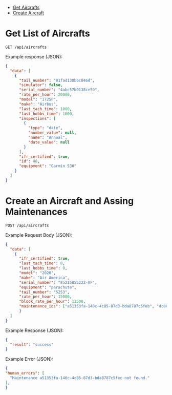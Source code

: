 * [Get Aircrafts](#index)
* [Create Aircraft](#create)

<a name="index"/>

# Get List of Aircrafts

```
GET /api/aircrafts
```

Example response (JSON):
```json
{
  "data": [
    {
      "tail_number": "01fad130bbc846d",
      "simulator": false,
      "serial_number": "4abc57b0138ce50",
      "rate_per_hour": 20000,
      "model": "172SP",
      "make": "Airbus",
      "last_tach_time": 1000,
      "last_hobbs_time": 1000,
      "inspections": [
        {
          "type": "date",
          "number_value": null,
          "name": "Annual",
          "date_value": null
        }
      ],
      "ifr_certified": true,
      "id": 48,
      "equipment": "Garmin 530"
    }
  ]
}
```

<a name="create"/>

# Create an Aircraft and Assing Maintenances

```
POST /api/aircrafts
```

Example Request Body (JSON):
```json
{
  "data": [
    {
      "ifr_certified": true,
      "last_tach_time": 0,
      "last_hobbs_time": 0,
      "model": "2020",
      "make": "Air America",
      "serial_number": "85215855222-AF",
      "equipment": "parachute",
      "tail_number": "5253",
      "rate_per_hour": 15000,
      "block_rate_per_hour": 12500,
      "maintenance_ids": ["a51353fa-140c-4c85-87d3-bda8787c5feb", "dc06bb66-6494-48a8-bec3-31c6118fc2d2"] // maintenance_ids shall be an empty array if there is no maintenance for assignment
	  }
  ]
}
```

Example Response (JSON):
```json
{
  "result": "success"
}
```

Example Error (JSON):
```json
{
"human_errors": [
  "Maintenance a51353fa-140c-4c85-87d3-bda8787c5fec not found."
],
}
```